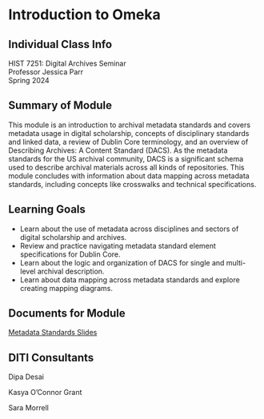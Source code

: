 <h1>Introduction to Omeka</h1>

<h2>Individual Class Info</h2>

HIST 7251: Digital Archives Seminar <br>
Professor Jessica Parr<br>
Spring 2024<br>


<h2>Summary of Module</h2>

This module is an introduction to archival metadata standards and covers metadata usage in digital scholarship, concepts of disciplinary standards and linked data, a review of Dublin Core terminology, and an overview of Describing Archives: A Content Standard (DACS). As the metadata standards for the US archival community, DACS is a significant schema used to describe archival materials across all kinds of repositories. This module concludes with information about data mapping across metadata standards, including concepts like crosswalks and technical specifications. 

<h2>Learning Goals</h2>

+ Learn about the use of metadata across disciplines and sectors of digital scholarship and archives.
+ Review and practice navigating metadata standard element specifications for Dublin Core.
+ Learn about the logic and organization of DACS for single and multi-level archival description.
+ Learn about data mapping across metadata standards and explore creating mapping diagrams.


<h2>Documents for Module</h2>

[Metadata Standards Slides]()

<h2>DITI Consultants</h2>

Dipa Desai

Kasya O’Connor Grant

Sara Morrell



